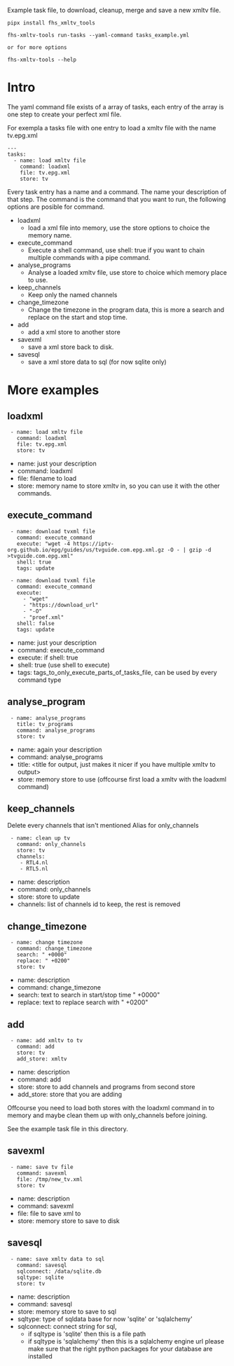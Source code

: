 Example task file, to download, cleanup, merge and save a new xmltv file.


```
pipx install fhs_xmltv_tools

fhs-xmltv-tools run-tasks --yaml-command tasks_example.yml

or for more options

fhs-xmltv-tools --help
```

# Intro

The yaml command file exists of a array of tasks, each entry of the array is one step
to create your perfect xml file.

For exempla a tasks file with one entry to load a xmltv file with the name tv.epg.xml
```
---
tasks:
  - name: load xmltv file
    command: loadxml
    file: tv.epg.xml
    store: tv
```

Every task entry has a name and a command.
The name your description of that step.
The command is the command that you want to run, the following options are posible for command.

- loadxml
  - load a xml file into memory, use the store options to choice the memory name.
- execute_command
  - Execute a shell command, use shell: true if you want to chain multiple commands with a pipe command.
- analyse_programs
  - Analyse a loaded xmltv file, use store to choice which memory place to use.
- keep_channels
  - Keep only the named channels
- change_timezone
  - Change the timezone in the program data, this is more a search and replace on the start and stop time.
- add
  - add a xml store to another store
- savexml
  - save a xml store back to disk.
- savesql
  - save a xml store data to sql (for now sqlite only)


# More examples

## loadxml

```
 - name: load xmltv file
   command: loadxml
   file: tv.epg.xml
   store: tv
```

- name: just your description
- command: loadxml
- file: filename to load
- store: memory name to store xmltv in, so you can use it with the other commands.

## execute_command

```
 - name: download tvxml file
   command: execute_command
   execute: "wget -4 https://iptv-org.github.io/epg/guides/us/tvguide.com.epg.xml.gz -O - | gzip -d >tvguide.com.epg.xml"
   shell: true
   tags: update
```

```
 - name: download tvxml file
   command: execute_command
   execute:
     - "wget"
     - "https://download_url"
     - "-O"
     - "proef.xml"
   shell: false
   tags: update
```

- name: just your description
- command: execute_command
- execute: <string to execute> if shell: true
- shell: true  (use shell to execute)
- tags: tags_to_only_execute_parts_of_tasks_file, can be used by every command type

## analyse_program

```
 - name: analyse_programs
   title: tv_programs
   command: analyse_programs
   store: tv
```

- name: again your description
- command: analyse_programs
- title: <title for output, just makes it nicer if you have multiple xmltv to output>
- store: memory store to use (offcourse first load a xmltv with the loadxml command)

## keep_channels

Delete every channels that isn't mentioned
Alias for only_channels 

```
 - name: clean up tv
   command: only_channels
   store: tv
   channels:
    - RTL4.nl
    - RTL5.nl
```

- name: description
- command: only_channels
- store: store to update
- channels: list of channels id to keep, the rest is removed

## change_timezone

```
 - name: change timezone
   command: change_timezone
   search: " +0000"
   replace: " +0200"
   store: tv
```

- name: description
- command: change_timezone
- search: text to search in start/stop time " +0000"
- replace: text to replace search with " +0200"


## add

```
 - name: add xmltv to tv
   command: add
   store: tv
   add_store: xmltv
```

- name: description
- command: add
- store: store to add channels and programs from second store
- add_store: store that you are adding

Offcourse you need to load both stores with the loadxml command in to memory and maybe clean them up with only_channels before joining.

See the example task file in this directory.

## savexml

```
 - name: save tv file
   command: savexml
   file: /tmp/new_tv.xml
   store: tv
```

- name: description
- command: savexml
- file: file to save xml to
- store: memory store to save to disk


## savesql

```
 - name: save xmltv data to sql
   command: savesql
   sqlconnect: /data/sqlite.db
   sqltype: sqlite
   store: tv
```

- name: description
- command: savesql
- store: memory store to save to sql
- sqltype: type of sqldata base for now 'sqlite' or 'sqlalchemy'
- sqlconnect: connect string for sql,
    - if sqltype is 'sqlite' then this is a file path
    - if sqltype is 'sqlalchemy' then this is a sqlalchemy engine url
      please make sure that the right python packages for your database are installed 


